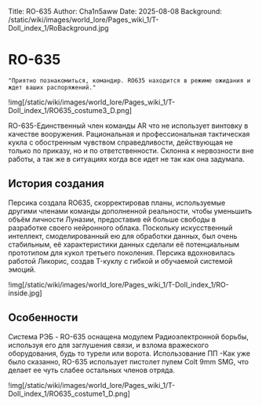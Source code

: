 Title: RO-635
Author: Cha1n5aww
Date: 2025-08-08
Background: /static/wiki/images/world_lore/Pages_wiki_1/T-Doll_index_1/RoBackground.jpg
# RO-635
```
"Приятно познакомиться, командир. RO635 находится в режиме ожидания и ждет ваших распоряжений."
```
!img[/static/wiki/images/world_lore/Pages_wiki_1/T-Doll_index_1/RO635_costume3_D.png]

RO-635-Единственный член команды AR что не использует винтовку в качестве вооружения. Рациональная и профессиональная тактическая кукла с обостренным чувством справедливости, действующая не только по приказу, но и по ответственности. Склонна к нервозности вне работы, а так же в ситуациях когда все идет не так как она задумала. 
## История создания
Персика создала RO635, скорректировав планы, используемые другими членами команды дополненной реальности, чтобы уменьшить объём личности Луназии, предоставив ей больше свободы в разработке своего нейронного облака. Поскольку искусственный интеллект, смоделированный ею для обработки данных, был очень стабильным, её характеристики данных сделали её потенциальным прототипом для кукол третьего поколения. Персика вдохновилась работой Ликорис, создав T-куклу с гибкой и обучаемой системой эмоций.

!img[/static/wiki/images/world_lore/Pages_wiki_1/T-Doll_index_1/RO-inside.jpg]

## Особенности
Система РЭБ - RO-635 оснащена модулем Радиоэлектронной борьбы, используя его для заглушения связи, и взлома вражеского оборудования, будь то турели или ворота.
Использование ПП -Как уже было сказанно, RO-635 использует пистолет пулем Colt 9mm SMG, что делает ее чуть слабее остальных членов отряда.

!img[/static/wiki/images/world_lore/Pages_wiki_1/T-Doll_index_1/RO635_costume1_D.png]